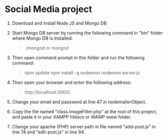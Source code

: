 Social Media project
===

1. Download and Install Node JS and Mongo DB

2. Start Mongo DB server by running the following command in "bin" folder where Mongo DB is installed:

    > ./mongod
    or
    > mongod

3. Then open command prompt in this folder and run the following command:

    > npm update
    > npm install -g nodemon
    > nodemon server.js

4. Then open your browser and enter the following address:
    > http://localhost:3000/

5. Change your email and password at line 47 in nodemailerObject.

6. Copy the file named "class.ImageFilter.php" at the root of this project, and paste it in your XAMPP htdocs or WAMP www folder.

7. Change your apache (PHP) server path in file named "add-post.js" in line 74 and "edit-post.js" in line 94.

